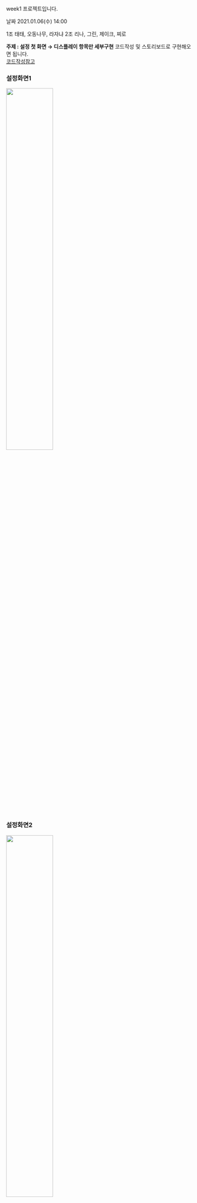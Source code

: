 week1 프로젝트입니다.

날짜 2021.01.06(수) 14:00 

1조 태태, 오동나무, 라자냐
2조 리나, 그린, 제이크, 찌로

**주제 : 설정 첫 화면 → 디스플레이 항목만 세부구현**
코드작성 및 스토리보드로 구현해오면 됩니다. <br>
[코드작성참고](https://baked-corn.tistory.com/36)

### 설정화면1
<img src="https://i.imgur.com/y99DrSW.png" width="50%;"></img>
### 설정화면2
<img src="https://i.imgur.com/w3siyQR.png" width="50%;"></img>
### 디스플레이화면1
<img src="https://i.imgur.com/LTrbopP.jpg" width="50%;"></img>
### 디스플레이화면2
<img src="https://i.imgur.com/xOuWTzG.jpeg" width="50%;"></img>
